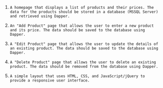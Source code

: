 1.     A homepage that displays a list of products and their prices. The data for the products should be stored in a database (MSSQL Server) and retrieved using Dapper. 

2.     An "Add Product" page that allows the user to enter a new product and its price. The data should be saved to the database using Dapper. 

3.     A "Edit Product" page that allows the user to update the details of an existing product. The data should be saved to the database using Dapper. 

4.     A "Delete Product" page that allows the user to delete an existing product. The data should be removed from the database using Dapper. 

5.     A simple layout that uses HTML, CSS, and JavaScript/jQuery to provide a responsive user interface. 

